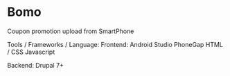 # Bomo
Coupon promotion upload from SmartPhone

Tools / Frameworks / Language:
Frontend:
Android Studio
PhoneGap
HTML / CSS
Javascript

Backend:
Drupal 7+
